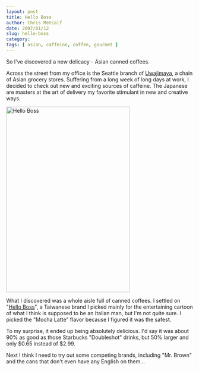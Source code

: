 ```yaml
---
layout: post
title: Hello Boss
author: Chris Metcalf
date: 2007/01/12
slug: hello-boss
category: 
tags: [ asian, caffeine, coffee, gourmet ]
---
```


So I've discovered a new delicacy - Asian canned coffees.

Across the street from my office is the Seattle branch of <a href="http://www.uwajimaya.com/">Uwajimaya</a>, a chain of Asian grocery stores. Suffering from a long week of long days at work, I decided to check out new and exciting sources of caffeine. The Japanese are masters at the art of delivery my favorite stimulant in new and creative ways.

<a href="http://www.flickr.com/photos/chrismetcalf/355582252/" class="tt-flickr"><img src="http://farm1.static.flickr.com/133/355582252_87a54e612b.jpg" alt="Hello Boss" border="0" height="500" width="333" /></a>

What I discovered was a whole aisle full of canned coffees. I settled on "<a href="http://random-squeegee.com/2005/10/hello-boss.html">Hello Boss</a>", a Taiwanese brand I picked mainly for the entertaining cartoon of what I think is supposed to be an Italian man, but I'm not quite sure. I picked the "Mocha Latte" flavor because I figured it was the safest.

To my surprise, it ended up being absolutely delicious. I'd say it was about 90% as good as those Starbucks "Doubleshot" drinks, but 50% larger and only $0.65 instead of $2.99.

Next I think I need to try out some competing brands, including "Mr. Brown" and the cans that don't even have any English on them...
